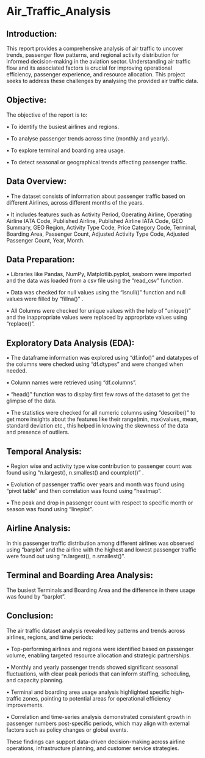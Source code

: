 # Air_Traffic_Analysis

## Introduction:

This report provides a comprehensive analysis of air traffic to uncover trends, passenger flow patterns, and regional activity distribution for informed decision-making in the aviation sector. Understanding air traffic flow and its associated factors is crucial for improving operational efficiency, passenger experience, and resource allocation. This project seeks to address these challenges by analysing the provided air traffic data.

## Objective:

The objective of the report is to:

•	To identify the busiest airlines and regions. 

•	To analyse passenger trends across time (monthly and yearly).

•	To explore terminal and boarding area usage.

•	To detect seasonal or geographical trends affecting passenger traffic.

## Data Overview:

•	The dataset consists of information about passenger traffic based on different Airlines, across different months of the years.

•	It includes features such as Activity Period, Operating Airline, Operating Airline IATA Code, Published Airline, Published Airline IATA Code, GEO Summary, GEO Region, Activity Type Code, Price Category Code, Terminal, Boarding Area, Passenger Count, Adjusted Activity Type Code, Adjusted Passenger Count, Year, Month.

## Data Preparation:

•	Libraries like Pandas, NumPy, Matplotlib.pyplot, seaborn were imported and the data was loaded from a csv file using the “read_csv” function.

•	Data was checked for null values using the “isnull()” function and null values were filled by “fillna()” .

•	All Columns were checked for unique values with the help of “unique()”  and the inappropriate values were replaced by appropriate values using “replace()”.


## Exploratory Data Analysis (EDA):

•	The dataframe information was explored using “df.info()” and datatypes of the columns were checked using “df.dtypes” and were changed when needed.

•	Column names were retrieved using “df.columns”.

•	“head()” function was to display first few rows of the dataset to get the glimpse of the data.

•	The statistics were checked for all numeric columns using “describe()” to get more insights about the features like their range(min, max)values, mean, standard deviation etc., this helped in knowing the skewness of the data and presence of outliers.


## Temporal Analysis:

•	Region wise and activity type wise contribution to passenger count was found using “n.largest(), n.smallest() and countplot()” .

•	Evolution of passenger traffic over years and month was found using “pivot table” and then correlation was found using “heatmap”.

•	The peak and drop in passenger count with respect to specific month or season was found using “lineplot”.


## Airline Analysis:

In this passenger traffic distribution among different airlines was observed using “barplot”  and the airline with the highest and lowest passenger traffic were found out using “n.largest(), n.smallest()”.

## Terminal and Boarding Area Analysis:

The busiest Terminals and Boarding Area and the difference in there usage was found by “barplot”.

## Conclusion:

The air traffic dataset analysis revealed key patterns and trends across airlines, regions, and time periods:

•	Top-performing airlines and regions were identified based on passenger volume, enabling targeted resource allocation and strategic partnerships.

•	Monthly and yearly passenger trends showed significant seasonal fluctuations, with clear peak periods that can inform staffing, scheduling, and capacity planning.

•	Terminal and boarding area usage analysis highlighted specific high-traffic zones, pointing to potential areas for operational efficiency improvements.

•	Correlation and time-series analysis demonstrated consistent growth in passenger numbers post-specific periods, which may align with external factors such as policy changes or global events.

These findings can support data-driven decision-making across airline operations, infrastructure planning, and customer service strategies.
